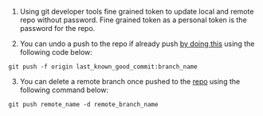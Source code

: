 1. Using git developer tools fine grained token to update local and remote repo without password. Fine grained token as a personal token is the password for the repo.

2. You can undo a push to the repo if already push [by doing this](https://stackoverflow.com/questions/1270514/undoing-a-git-push) using the following code below:

```
git push -f origin last_known_good_commit:branch_name
```

3. You can delete a remote branch once pushed to the [repo](https://www.freecodecamp.org/news/git-delete-branch-how-to-remove-a-local-or-remote-branch) using the following command below:

```
git push remote_name -d remote_branch_name
```
